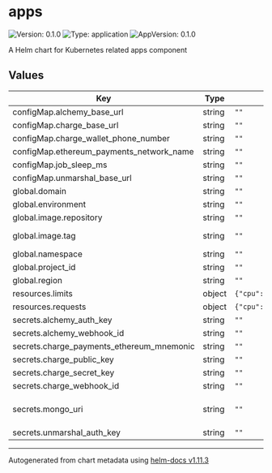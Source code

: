 # apps

![Version: 0.1.0](https://img.shields.io/badge/Version-0.1.0-informational?style=flat-square) ![Type: application](https://img.shields.io/badge/Type-application-informational?style=flat-square) ![AppVersion: 0.1.0](https://img.shields.io/badge/AppVersion-0.1.0-informational?style=flat-square)

A Helm chart for Kubernetes related apps component

## Values

| Key | Type | Default | Description |
|-----|------|---------|-------------|
| configMap.alchemy_base_url | string | `""` | Alchemy - Base URL |
| configMap.charge_base_url | string | `""` | Charge - Base URL |
| configMap.charge_wallet_phone_number | string | `""` | Charge - Wallet phone number |
| configMap.ethereum_payments_network_name | string | `""` | Ethereum - Payments network name |
| configMap.job_sleep_ms | string | `""` | Job sleep (ms) |
| configMap.unmarshal_base_url | string | `""` | Unmarshal - Base URL |
| global.domain | string | `""` | DNS domain |
| global.environment | string | `""` | Label 'environment' |
| global.image.repository | string | `""` | Repository ID |
| global.image.tag | string | `""` | Tag; overrides the image tag whose default is the chart appVersion. |
| global.namespace | string | `""` | Namespace |
| global.project_id | string | `""` | Google Cloud - Project ID |
| global.region | string | `""` | Google Cloud - Region |
| resources.limits | object | `{"cpu":"","memory":""}` | Resources - Limits |
| resources.requests | object | `{"cpu":"","memory":""}` | Resources - Requests |
| secrets.alchemy_auth_key | string | `""` | Alchemy - Auth key |
| secrets.alchemy_webhook_id | string | `""` | Alchemy - Webhook ID |
| secrets.charge_payments_ethereum_mnemonic | string | `""` | Charge - Payments Ethereum mnemonic |
| secrets.charge_public_key | string | `""` | Charge - Public key |
| secrets.charge_secret_key | string | `""` | Charge - Secret key |
| secrets.charge_webhook_id | string | `""` | Charge - Webhook ID |
| secrets.mongo_uri | string | `""` | MongoDB Atlas URI (mongodb://username:password@hostname:port/database?params) |
| secrets.unmarshal_auth_key | string | `""` | Unmarshal - Auth key |

----------------------------------------------
Autogenerated from chart metadata using [helm-docs v1.11.3](https://github.com/norwoodj/helm-docs/releases/v1.11.3)
